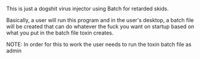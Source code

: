 This is just a dogshit virus injector using Batch for retarded skids. 

Basically, a user will run this program and in the user's desktop, a batch file will be created that can do whatever the fuck you want on startup based on what you put in the batch file toxin creates.

NOTE: In order for this to work the user needs to run the toxin batch file as admin

